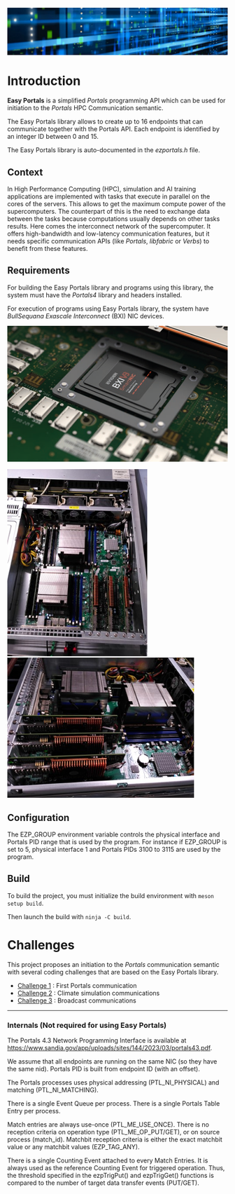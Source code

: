 ![HPC Interconnect Network](images/HPC-Interconnect-network.png)

# Introduction
**Easy Portals** is a simplified *Portals* programming API which can be used for initiation to the *Portals* HPC Communication semantic.

The Easy Portals library allows to create up to 16 endpoints that can communicate together with the Portals API. Each endpoint is identified by an integer ID between 0 and 15.

The Easy Portals library is auto-documented in the *ezportals.h* file.

## Context

In High Performance Computing (HPC), simulation and AI training applications are implemented with tasks that execute in parallel on the cores of the servers. This allows to get the maximum compute power of the supercomputers. The counterpart of this is the need to exchange data between the tasks because computations usually depends on other tasks results.
Here comes the interconnect network of the supercomputer. It offers high-bandwidth and low-latency communication features, but it needs specific communication APIs (like *Portals*, *libfabric* or *Verbs*) to benefit from these features.

## Requirements
For building the Easy Portals library and programs using this library, the system must have the *Portals4* library and headers installed.

For execution of programs using Easy Portals library, the system have *BullSequana Exascale Interconnect* (BXI) NIC devices.

![BXI NIC device](images/Eviden-HPC-BXIV3.png)

![Server with NIC boards 1](images/Eviden-Server-with-BXI-boards1.jpg)
![Server with NIC boards 2](images/Eviden-Server-with-BXI-boards2.jpg)

## Configuration
The EZP_GROUP environment variable controls the physical interface and Portals PID range that is used by the program. For instance if EZP_GROUP is set to 5, physical interface 1 and Portals PIDs 3100 to 3115 are used by the program.

## Build
To build the project, you must initialize the build environment with `meson setup build`.

Then launch the build with `ninja -C build`.

# Challenges
This project proposes an initiation to the *Portals* communication semantic with several coding challenges that are based on the Easy Portals library.
* [Challenge 1](challenge1) : First Portals communication
* [Challenge 2](challenge2) : Climate simulation communications
* [Challenge 3](challenge3) : Broadcast communications

---

### Internals (Not required for using Easy Portals)
The Portals 4.3 Network Programming Interface is available at https://www.sandia.gov/app/uploads/sites/144/2023/03/portals43.pdf.

We assume that all endpoints are running on the same NIC (so they have the same nid). Portals PID is built from endpoint ID (with an offset).

The Portals processes uses physical addressing (PTL_NI_PHYSICAL) and matching (PTL_NI_MATCHING).

There is a single Event Queue per process. There is a single Portals Table Entry per process.

Match entries are always use-once (PTL_ME_USE_ONCE). There is no reception criteria on operation type (PTL_ME_OP_PUT/GET), or on source process (match_id). Matchbit reception criteria is either the exact matchbit value or any matchbit values (EZP_TAG_ANY).

There is a single Counting Event attached to every Match Entries. It is always used as the reference Counting Event for triggered operation. Thus, the threshold specified in the ezpTrigPut() and ezpTrigGet() functions is compared to the number of target data transfer events (PUT/GET).
